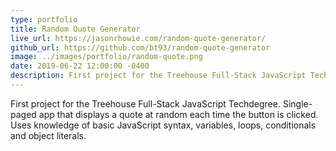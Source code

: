 ```yaml
---
type: portfolio
title: Random Quote Generator
live_url: https://jasonrhowie.com/random-quote-generator/
github_url: https://github.com/bt93/random-quote-generator
image: ../images/portfolio/random-quote.png
date: 2019-06-22 12:00:00 -0400
description: First project for the Treehouse Full-Stack JavaScript Techdegree
---
```

First project for the Treehouse Full-Stack JavaScript Techdegree. Single-paged app that displays a quote at random each time the button is clicked. Uses knowledge of basic JavaScript syntax, variables, loops, conditionals and object literals.